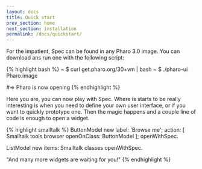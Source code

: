 ```yaml
---
layout: docs
title: Quick start
prev_section: home
next_section: installation
permalink: /docs/quickstart/
---
```


For the impatient, Spec can be found in any Pharo 3.0 image.
You can download ans run one with the following script:

{% highlight bash %}
~ $ curl get.pharo.org/30+vm | bash
~ $ ./pharo-ui Pharo.image

#=> Pharo is now opening
{% endhighlight %}

Here you are, you can now play with Spec.
Where is starts to be really interesting is when you need to define your own user interface, or if you want to quickly prototype one. Then the magic happens and a couple line of code is enough to open a widget.

{% highlight smalltalk %}
ButtonModel new 
	label: 'Browse me';
	action: [ Smalltalk tools browser openOnClass: ButtonModel ];
	openWithSpec.
	
ListModel new 
	items: Smalltalk classes
	openWithSpec.	
	
"And many more widgets are waiting for you!"
{% endhighlight %}